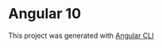 # Angular 10

This project was generated with [Angular CLI](https://github.com/angular/angular-cli)
